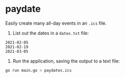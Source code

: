 # paydate

Easily create many all-day events in an `.ics` file.

1. List out the dates in a `dates.txt` file:

  ```plain
  2021-02-05
  2021-02-19
  2021-03-05
  ```

1. Run the application, saving the output to a text file:

  ```bash
  go run main.go > paydates.ics
  ```


